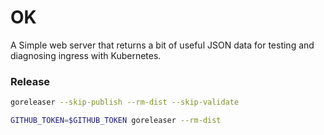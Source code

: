 # OK

A Simple web server that returns a bit of useful JSON data for testing and
diagnosing ingress with Kubernetes.


### Release
```bash
goreleaser --skip-publish --rm-dist --skip-validate
```

```bash
GITHUB_TOKEN=$GITHUB_TOKEN goreleaser --rm-dist
```